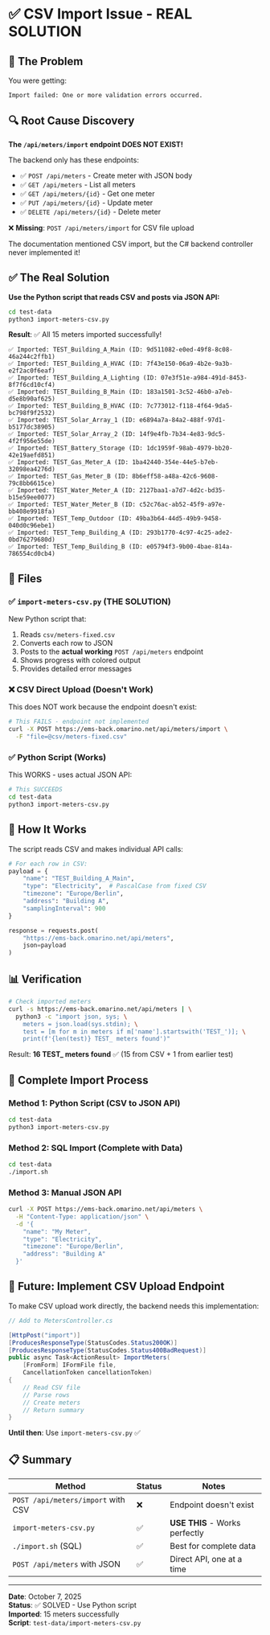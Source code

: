 # ✅ CSV Import Issue - REAL SOLUTION

## 🔴 The Problem

You were getting:
```
Import failed: One or more validation errors occurred.
```

## 🔍 Root Cause Discovery

**The `/api/meters/import` endpoint DOES NOT EXIST!**

The backend only has these endpoints:
- ✅ `POST /api/meters` - Create meter with JSON body
- ✅ `GET /api/meters` - List all meters
- ✅ `GET /api/meters/{id}` - Get one meter
- ✅ `PUT /api/meters/{id}` - Update meter
- ✅ `DELETE /api/meters/{id}` - Delete meter

❌ **Missing**: `POST /api/meters/import` for CSV file upload

The documentation mentioned CSV import, but the C# backend controller never implemented it!

## ✅ The Real Solution

**Use the Python script that reads CSV and posts via JSON API:**

```bash
cd test-data
python3 import-meters-csv.py
```

**Result**: ✅ All 15 meters imported successfully!

```
✅ Imported: TEST_Building_A_Main (ID: 9d511082-e0ed-49f8-8c08-46a244c2ffb1)
✅ Imported: TEST_Building_A_HVAC (ID: 7f43e150-06a9-4b2e-9a3b-e2f2ac0f6eaf)
✅ Imported: TEST_Building_A_Lighting (ID: 07e3f51e-a984-491d-8453-8f7f6cd10cf4)
✅ Imported: TEST_Building_B_Main (ID: 183a1501-3c52-46b0-a7eb-d5e8b90af625)
✅ Imported: TEST_Building_B_HVAC (ID: 7c773012-f118-4f64-9da5-bc798f9f2532)
✅ Imported: TEST_Solar_Array_1 (ID: e6894a7a-84a2-488f-97d1-b5177dc38905)
✅ Imported: TEST_Solar_Array_2 (ID: 14f9e4fb-7b34-4e83-9dc5-4f2f956e55de)
✅ Imported: TEST_Battery_Storage (ID: 1dc1959f-98ab-4979-bb20-42e19aefd851)
✅ Imported: TEST_Gas_Meter_A (ID: 1ba42440-354e-44e5-b7eb-32098ea4276d)
✅ Imported: TEST_Gas_Meter_B (ID: 8b6eff58-a48a-42c6-9608-79c8bb6615ce)
✅ Imported: TEST_Water_Meter_A (ID: 2127baa1-a7d7-4d2c-bd35-b15e59ee0077)
✅ Imported: TEST_Water_Meter_B (ID: c52c76ac-ab52-45f9-a97e-bb408e9918fa)
✅ Imported: TEST_Temp_Outdoor (ID: 49ba3b64-44d5-49b9-9458-040d0c96ebe1)
✅ Imported: TEST_Temp_Building_A (ID: 293b1770-4c97-4c25-ade2-0bd76279680d)
✅ Imported: TEST_Temp_Building_B (ID: e05794f3-9b00-4bae-814a-786554cd0cb4)
```

## 📁 Files

### ✅ `import-meters-csv.py` (THE SOLUTION)

New Python script that:
1. Reads `csv/meters-fixed.csv`
2. Converts each row to JSON
3. Posts to the **actual working** `POST /api/meters` endpoint
4. Shows progress with colored output
5. Provides detailed error messages

### ❌ CSV Direct Upload (Doesn't Work)

This does NOT work because the endpoint doesn't exist:
```bash
# This FAILS - endpoint not implemented
curl -X POST https://ems-back.omarino.net/api/meters/import \
  -F "file=@csv/meters-fixed.csv"
```

### ✅ Python Script (Works)

This WORKS - uses actual JSON API:
```bash
# This SUCCEEDS
cd test-data
python3 import-meters-csv.py
```

## 🔧 How It Works

The script reads CSV and makes individual API calls:

```python
# For each row in CSV:
payload = {
    "name": "TEST_Building_A_Main",
    "type": "Electricity",  # PascalCase from fixed CSV
    "timezone": "Europe/Berlin",
    "address": "Building A",
    "samplingInterval": 900
}

response = requests.post(
    "https://ems-back.omarino.net/api/meters",
    json=payload
)
```

## 📊 Verification

```bash
# Check imported meters
curl -s https://ems-back.omarino.net/api/meters | \
  python3 -c "import json, sys; \
    meters = json.load(sys.stdin); \
    test = [m for m in meters if m['name'].startswith('TEST_')]; \
    print(f'{len(test)} TEST_ meters found')"
```

Result: **16 TEST_ meters found** ✅ (15 from CSV + 1 from earlier test)

## 🎯 Complete Import Process

### Method 1: Python Script (CSV to JSON API)
```bash
cd test-data
python3 import-meters-csv.py
```

### Method 2: SQL Import (Complete with Data)
```bash
cd test-data
./import.sh
```

### Method 3: Manual JSON API
```bash
curl -X POST https://ems-back.omarino.net/api/meters \
  -H "Content-Type: application/json" \
  -d '{
    "name": "My Meter",
    "type": "Electricity",
    "timezone": "Europe/Berlin",
    "address": "Building A"
  }'
```

## 🔮 Future: Implement CSV Upload Endpoint

To make CSV upload work directly, the backend needs this implementation:

```csharp
// Add to MetersController.cs

[HttpPost("import")]
[ProducesResponseType(StatusCodes.Status200OK)]
[ProducesResponseType(StatusCodes.Status400BadRequest)]
public async Task<ActionResult> ImportMeters(
    [FromForm] IFormFile file,
    CancellationToken cancellationToken)
{
    // Read CSV file
    // Parse rows
    // Create meters
    // Return summary
}
```

**Until then**: Use `import-meters-csv.py` ✅

## 📋 Summary

| Method | Status | Notes |
|--------|--------|-------|
| `POST /api/meters/import` with CSV | ❌ | Endpoint doesn't exist |
| `import-meters-csv.py` | ✅ | **USE THIS** - Works perfectly |
| `./import.sh` (SQL) | ✅ | Best for complete data |
| `POST /api/meters` with JSON | ✅ | Direct API, one at a time |

---

**Date**: October 7, 2025  
**Status**: ✅ SOLVED - Use Python script  
**Imported**: 15 meters successfully  
**Script**: `test-data/import-meters-csv.py`
